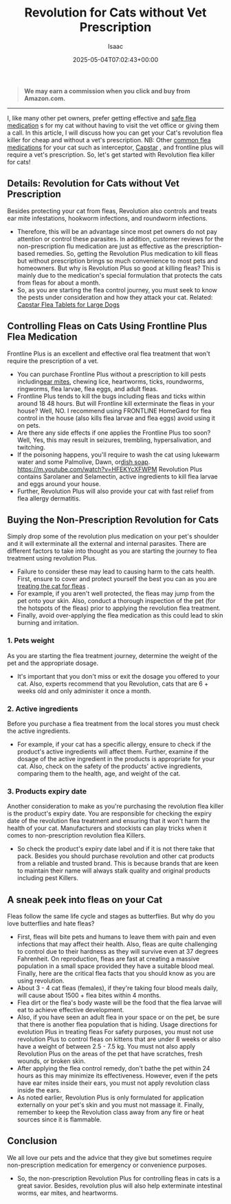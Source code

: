 ﻿---
author: Isaac
layout: post
title: Revolution for Cats without Vet Prescription
date: '2025-05-04T07:02:43+00:00'
categories:
- Fleas
- Product Reviews
tags: []
slug: /revolution-for-cats-without-vet-prescription/
lastmod: 2025-05-07T12:21:28+03:00
---
> **We may earn a commission when you click and buy from Amazon.com.**
>

---
I, like many other pet owners, prefer getting effective and
[safe flea medication](https://pestpolicy.com/is-borax-safe-for-cats/)
s for my cat without having to visit the vet office or giving them a call.
In this article, I will discuss how you can get your Cat's revolution flea killer for cheap and without a vet's prescription.
NB: Other
[common flea medications](https://pestpolicy.com/how-to-get-rid-of-flea-eggs-on-cats/)
for your cat such as interceptor,
[Capstar](https://pestpolicy.com/capstar-flea-treatment-reviews/)
, and frontline plus will require a vet's prescription.
So, let's get started with Revolution flea killer for cats!
## Details: Revolution for Cats without Vet Prescription
Besides protecting your cat from fleas, Revolution also controls and treats ear mite infestations, hookworm infections, and roundworm infections.
- Therefore, this will be an advantage since most pet owners do not pay attention or control these parasites.
In addition, customer reviews for the non-prescription flu medication are just as effective as the prescription-based remedies.
So, getting the Revolution Plus medication to kill fleas but without prescription brings so much convenience to most pets and homeowners.
But why is Revolution Plus so good at killing fleas? This is mainly due to the medication's special formulation that protects the cats from fleas for about a month.
- So, as you are starting the flea control journey, you must seek to know the pests under consideration and how they attack your cat.
Related:
[Capstar Flea Tablets for Large Dogs](https://pestpolicy.com/capstar-flea-tablets-for-large-dogs)
## Controlling Fleas on Cats Using Frontline Plus Flea Medication
Frontline Plus is an excellent and effective oral flea treatment that won't require the prescription of a vet.
- You can purchase Frontline Plus without a prescription to kill pests including[ear mites](https://pestpolicy.com/best-medicine-for-ear-mites-in-cats/), chewing lice, heartworms, ticks, roundworms, ringworms, flea larvae, flea eggs, and adult fleas.
- Frontline Plus tends to kill the bugs including fleas and ticks within around 18 48 hours.
But will Frontline kill exterminate the fleas in your house? Well, NO. I recommend using FRONTLINE HomeGard for flea control in the house (also kills flea larvae and flea eggs) avoid using it on pets.
- Are there any side effects if one applies the Frontline Plus too soon? Well, Yes, this may result in seizures, trembling, hypersalivation, and twitching.
- If the poisoning happens, you'll require to wash the cat using lukewarm water and some Palmolive, Dawn, or[dish soap](https://pestpolicy.com/dawn-dish-soap-for-fleas/).
https://m.youtube.com/watch?v=HFEKYcXFWPM
Revolution Plus contains Sarolaner and Selamectin, active ingredients to kill flea larvae and eggs around your house.
- Further, Revolution Plus will also provide your cat with fast relief from flea allergy dermatitis.
## Buying the Non-Prescription Revolution for Cats
Simply drop some of the revolution plus medication on your pet's shoulder and it will exterminate all the external and internal parasites.
There are different factors to take into thought as you are starting the journey to flea treatment using revolution Plus.
- Failure to consider these may lead to causing harm to the cats health.
First, ensure to cover and protect yourself the best you can as you are
[treating the cat for fleas](https://pestpolicy.com/best-flea-treatment-for-cats/)
.
- For example, if you aren't well protected, the fleas may jump from the pet onto your skin.
Also, conduct a thorough inspection of the pet (for the hotspots of the fleas) prior to applying the revolution flea treatment.
- Finally, avoid over-applying the flea medication as this could lead to skin burning and irritation.
### 1. Pets weight
As you are starting the flea treatment journey, determine the weight of the pet and the appropriate dosage.
- It's important that you don't miss or exit the dosage you offered to your cat.
Also, experts recommend that you Revolution, cats that are 6 + weeks old and only administer it once a month.
### 2. Active ingredients
Before you purchase a flea treatment from the local stores you must check the active ingredients.
- For example, if your cat has a specific allergy, ensure to check if the product's active ingredients will affect them.
Further, examine if the dosage of the active ingredient in the products is appropriate for your cat.
Also, check on the safety of the products' active ingredients, comparing them to the health, age, and weight of the cat.
### 3. Products expiry date
Another consideration to make as you're purchasing the revolution flea killer is the product's expiry date.
You are responsible for checking the expiry date of the revolution flea treatment and ensuring that it won't harm the health of your cat.
Manufacturers and stockists can play tricks when it comes to non-prescription revolution flea Killers.
- So check the product's expiry date label and if it is not there take that pack.
Besides you should purchase revolution and other cat products from a reliable and trusted brand.
This is because brands that are keen to maintain their name will always stalk quality and original products including pest Killers.
## A sneak peek into fleas on your Cat
Fleas follow the same life cycle and stages as butterflies. But why do you love butterflies and hate fleas?
- First, fleas will bite pets and humans to leave them with pain and even infections that may affect their health.
Also, fleas are quite challenging to control due to their hardness as they will survive even at 37 degrees Fahrenheit.
On reproduction, fleas are fast at creating a massive population in a small space provided they have a suitable blood meal.
Finally, here are the critical flea facts that you should know as you are using revolution.
- About 3 - 4 cat fleas (females), if they're taking four blood meals daily, will cause about 1500 + flea bites within 4 months.
- Flea dirt or the flea's body waste will be the food that the flea larvae will eat to achieve effective development.
- Also, if you have seen an adult flea in your space or on the pet, be sure that there is another flea population that is hiding.
Usage directions for evolution Plus in treating fleas
For safety purposes, you must not use revolution Plus to control fleas on kittens that are under 8 weeks or also have a weight of between 2.5 - 7.5 kg.
You must not also apply Revolution Plus on the areas of the pet that have scratches, fresh wounds, or broken skin.
- After applying the flea control remedy, don't bathe the pet within 24 hours as this may minimize its effectiveness.
However, even if the pets have ear mites inside their ears, you must not apply revolution class inside the ears.
- As noted earlier, Revolution Plus is only formulated for application externally on your pet's skin and you must not massage it.
Finally, remember to keep the Revolution class away from any fire or heat sources since it is flammable.
## Conclusion
We all love our pets and the advice that they give but sometimes require non-prescription medication for emergency or convenience purposes.
- So, the non-prescription Revolution Plus for controlling fleas in cats is a great savior.
Besides, revolution plus will also help exterminate intestinal worms, ear mites, and heartworms.